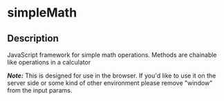 # simpleMath

## Description  
JavaScript framework for simple math operations. Methods are chainable like operations in a calculator  

**_Note:_**
This is designed for use in the browser. If you'd like to use it on the server side or some kind of other environment please remove "window" from the input params.
